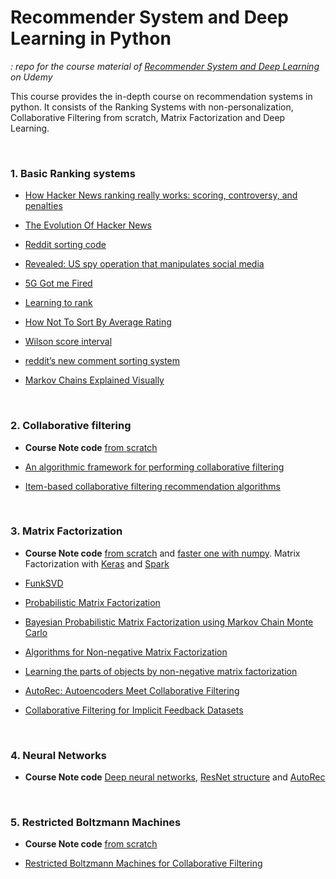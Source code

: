 # Recommender System and Deep Learning in Python
*: repo for the course material of [Recommender System and Deep Learning](https://www.udemy.com/recommender-systems/) on Udemy*

This course provides the in-depth course on recommendation systems in python. It consists of the Ranking Systems with non-personalization, Collaborative Filtering from scratch, Matrix Factorization and Deep Learning.  

<br>

### 1. Basic Ranking systems

- [How Hacker News ranking really works: scoring, controversy, and penalties](http://www.righto.com/2013/11/how-hacker-news-ranking-really-works.html)

- [The Evolution Of Hacker News](https://techcrunch.com/2013/05/18/the-evolution-of-hacker-news/)

- [Reddit sorting code](https://github.com/reddit-archive/reddit/blob/master/r2/r2/lib/db/_sorts.pyx)

- [Revealed: US spy operation that manipulates social media](https://www.theguardian.com/technology/2011/mar/17/us-spy-operation-social-networks)

- [5G Got me Fired](https://medium.com/@dvorak/5g-got-me-fired-ce407e584c4a)

- [Learning to rank](https://en.wikipedia.org/wiki/Learning_to_rank#Evaluation_measures)

- [How Not To Sort By Average Rating](https://www.evanmiller.org/how-not-to-sort-by-average-rating.html)

- [Wilson score interval](https://en.wikipedia.org/wikiBinomial_proportion_confidence_interval#Wilson_score_interval)

- [reddit’s new comment sorting system](https://redditblog.com/2009/10/15/reddits-new-comment-sorting-system/)

- [Markov Chains Explained Visually](http://setosa.io/ev/markov-chains/)

<br>

### 2. Collaborative filtering

- **Course Note code** [from scratch](https://github.com/jjone36/Recommender/blob/master/01.Collaborative_Filtering/Collaborative_Filtering.ipynb)

- [An algorithmic framework for performing collaborative filtering](https://dl.acm.org/citation.cfm?id=312682)

- [Item-based collaborative filtering recommendation algorithms](https://dl.acm.org/citation.cfm?id=372071)

<br>

### 3. Matrix Factorization

- **Course Note code** [from scratch](https://github.com/jjone36/Recommender/blob/master/02.Matrix_Factorization/01.MF_basic.py) and [faster one with numpy](https://github.com/jjone36/Recommender/blob/master/02.Matrix_Factorization/01.MF_basic2.py). Matrix Factorization with [Keras](https://github.com/jjone36/Recommender/blob/master/02.Matrix_Factorization/02.MF_nn.py) and [Spark](https://github.com/jjone36/Recommender/blob/master/02.Matrix_Factorization/02.MF_spark.py)

- [FunkSVD](http://sifter.org/~simon/journal/20061211.html)

- [Probabilistic Matrix Factorization](https://papers.nips.cc/paper/3208-probabilistic-matrix-factorization.pdf)

- [Bayesian Probabilistic Matrix Factorization using Markov Chain Monte Carlo](https://www.cs.toronto.edu/~amnih/papers/bpmf.pdf)

- [Algorithms for Non-negative Matrix Factorization](https://papers.nips.cc/paper/1861-algorithms-for-non-negative-matrix-factorization.pdf)

- [Learning the parts of objects by non-negative matrix factorization](http://www.columbia.edu/~jwp2128/Teaching/E4903/papers/nmf_nature.pdf)

- [AutoRec: Autoencoders Meet Collaborative Filtering](http://users.cecs.anu.edu.au/~u5098633/papers/www15.pdf)

- [Collaborative Filtering for Implicit Feedback Datasets](http://yifanhu.net/PUB/cf.pdf)

<br>

### 4. Neural Networks

- **Course Note code** [Deep neural networks](https://github.com/jjone36/Recommender/blob/master/03.Neural_Network\01.Deep.py), [ResNet structure](https://github.com/jjone36/Recommender/blob/master/03.Neural_Network\02.Residual.py) and [AutoRec](https://github.com/jjone36/Recommender/blob/master/03.Neural_Network\03.AutoRec.py)

<br>

### 5. Restricted Boltzmann Machines

- **Course Note code** [from scratch](https://github.com/jjone36/Recommender/blob/master/04.RBMs/01.rbm_tf_k.py)

- [Restricted Boltzmann Machines for Collaborative Filtering](https://www.cs.toronto.edu/~rsalakhu/papers/rbmcf.pdf)
